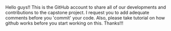 Hello guys!! This is the GitHub account to share all of our developments and contributions to the capstone project. I request you to add adequate comments before you 'commit' your code. Also, please take tutorial on how github works before you start working on this.
Thanks!!!

<!---
CV2project/CV2project is a ✨ special ✨ repository because its `README.md` (this file) appears on your GitHub profile.
You can click the Preview link to take a look at your changes.
--->
